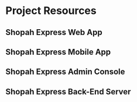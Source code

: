 # Project Resources

## Shopah Express Web App

## Shopah Express Mobile App

## Shopah Express Admin Console

## Shopah Express Back-End Server
